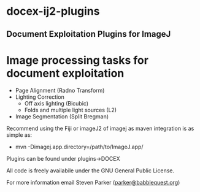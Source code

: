 # docex-ij2-plugins

## Document Exploitation Plugins for ImageJ

# Image processing tasks for document exploitation

* Page Alignment (Radno Transform)
* Lighting Correction
   * Off axis lighting (Bicubic)
   * Folds and multiple light sources (L2)
* Image Segmentation (Split Bregman)

Recommend using the Fiji or imageJ2 of imagej as maven integration is as simple as:
   * mvn -Dimagej.app.directory=/path/to/ImageJ.app/

Plugins can be found under plugins->DOCEX

All code is freely availabile under the GNU General Public License.

For more information email Steven Parker (parker@babblequest.org)

